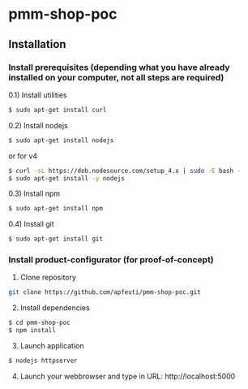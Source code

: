 # pmm-shop-poc

## Installation
### Install prerequisites (depending what you have already installed on your computer, not all steps are required)
0.1) Install utilities
```sh
$ sudo apt-get install curl
```

0.2) Install nodejs
```sh
$ sudo apt-get install nodejs
```
or for v4
```sh
$ curl -sL https://deb.nodesource.com/setup_4.x | sudo -E bash -
$ sudo apt-get install -y nodejs
```

0.3) Install npm
```sh
$ sudo apt-get install npm
```

0.4) Install git
```sh
$ sudo apt-get install git
```

### Install product-configurator (for proof-of-concept)
1) Clone repository
```sh
git clone https://github.com/apfeuti/pmm-shop-poc.git
```

2) Install dependencies
```sh
$ cd pmm-shop-poc
$ npm install
```

3) Launch application
```sh
$ nodejs httpserver
```

4) Launch your webbrowser and type in URL: http://localhost:5000
